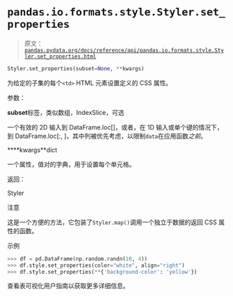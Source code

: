 # `pandas.io.formats.style.Styler.set_properties`

> 原文：[`pandas.pydata.org/docs/reference/api/pandas.io.formats.style.Styler.set_properties.html`](https://pandas.pydata.org/docs/reference/api/pandas.io.formats.style.Styler.set_properties.html)

```py
Styler.set_properties(subset=None, **kwargs)
```

为给定的子集的每个`<td>` HTML 元素设置定义的 CSS 属性。

参数：

**subset**标签，类似数组，IndexSlice，可选

一个有效的 2D 输入到 DataFrame.loc[<subset>]，或者，在 1D 输入或单个键的情况下，到 DataFrame.loc[:, <subset>]，其中列被优先考虑，以限制`data`在应用函数*之前*。

****kwargs**dict

一个属性，值对的字典，用于设置每个单元格。

返回：

Styler

注意

这是一个方便的方法，它包装了`Styler.map()`调用一个独立于数据的返回 CSS 属性的函数。

示例

```py
>>> df = pd.DataFrame(np.random.randn(10, 4))
>>> df.style.set_properties(color="white", align="right")  
>>> df.style.set_properties(**{'background-color': 'yellow'}) 
```

查看表可视化用户指南以获取更多详细信息。
